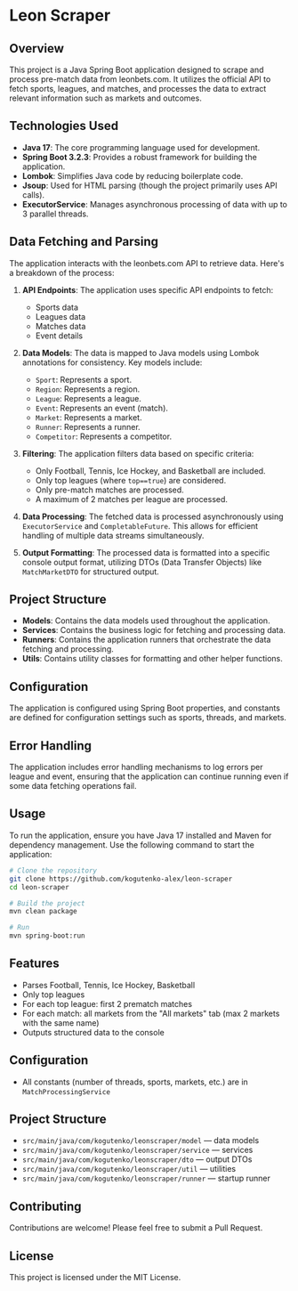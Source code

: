 # Leon Scraper

## Overview
This project is a Java Spring Boot application designed to scrape and process pre-match data from leonbets.com. It utilizes the official API to fetch sports, leagues, and matches, and processes the data to extract relevant information such as markets and outcomes.

## Technologies Used
- **Java 17**: The core programming language used for development.
- **Spring Boot 3.2.3**: Provides a robust framework for building the application.
- **Lombok**: Simplifies Java code by reducing boilerplate code.
- **Jsoup**: Used for HTML parsing (though the project primarily uses API calls).
- **ExecutorService**: Manages asynchronous processing of data with up to 3 parallel threads.

## Data Fetching and Parsing
The application interacts with the leonbets.com API to retrieve data. Here's a breakdown of the process:

1. **API Endpoints**: The application uses specific API endpoints to fetch:
   - Sports data
   - Leagues data
   - Matches data
   - Event details

2. **Data Models**: The data is mapped to Java models using Lombok annotations for consistency. Key models include:
   - `Sport`: Represents a sport.
   - `Region`: Represents a region.
   - `League`: Represents a league.
   - `Event`: Represents an event (match).
   - `Market`: Represents a market.
   - `Runner`: Represents a runner.
   - `Competitor`: Represents a competitor.

3. **Filtering**: The application filters data based on specific criteria:
   - Only Football, Tennis, Ice Hockey, and Basketball are included.
   - Only top leagues (where `top==true`) are considered.
   - Only pre-match matches are processed.
   - A maximum of 2 matches per league are processed.

4. **Data Processing**: The fetched data is processed asynchronously using `ExecutorService` and `CompletableFuture`. This allows for efficient handling of multiple data streams simultaneously.

5. **Output Formatting**: The processed data is formatted into a specific console output format, utilizing DTOs (Data Transfer Objects) like `MatchMarketDTO` for structured output.

## Project Structure
- **Models**: Contains the data models used throughout the application.
- **Services**: Contains the business logic for fetching and processing data.
- **Runners**: Contains the application runners that orchestrate the data fetching and processing.
- **Utils**: Contains utility classes for formatting and other helper functions.

## Configuration
The application is configured using Spring Boot properties, and constants are defined for configuration settings such as sports, threads, and markets.

## Error Handling
The application includes error handling mechanisms to log errors per league and event, ensuring that the application can continue running even if some data fetching operations fail.

## Usage
To run the application, ensure you have Java 17 installed and Maven for dependency management. Use the following command to start the application:

```bash
# Clone the repository
git clone https://github.com/kogutenko-alex/leon-scraper
cd leon-scraper

# Build the project
mvn clean package

# Run
mvn spring-boot:run
```

## Features
- Parses Football, Tennis, Ice Hockey, Basketball
- Only top leagues
- For each top league: first 2 prematch matches
- For each match: all markets from the "All markets" tab (max 2 markets with the same name)
- Outputs structured data to the console

## Configuration
- All constants (number of threads, sports, markets, etc.) are in `MatchProcessingService`

## Project Structure
- `src/main/java/com/kogutenko/leonscraper/model` — data models
- `src/main/java/com/kogutenko/leonscraper/service` — services
- `src/main/java/com/kogutenko/leonscraper/dto` — output DTOs
- `src/main/java/com/kogutenko/leonscraper/util` — utilities
- `src/main/java/com/kogutenko/leonscraper/runner` — startup runner

## Contributing
Contributions are welcome! Please feel free to submit a Pull Request.

## License
This project is licensed under the MIT License.
